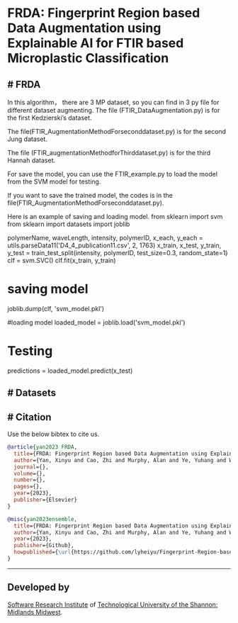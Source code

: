 # FRDA: Fingerprint Region based Data Augmentation using Explainable AI for FTIR based Microplastic Classification

## # FRDA
In this algorithm， there are 3 MP dataset, so you can find in 3 py file for different dataset augmenting.
The file (FTIR_DataAugmentation.py) is for the first Kedzierski’s dataset.

The file(FTIR_AugmentationMethodForseconddataset.py) is for the second Jung dataset.

The file (FTIR_augmentationMethodforThirddataset.py) is for the third Hannah dataset.

For save the model, you can use the FTIR_example.py to load the model from the SVM model for testing.

If you want to save the trained model, the codes is in the file(FTIR_AugmentationMethodForseconddataset.py).

Here is an example of saving and loading model.
from sklearn import svm
from sklearn import datasets
import joblib

polymerName, waveLength, intensity, polymerID, x_each, y_each = utils.parseData11('D4_4_publication11.csv', 2, 1763)
x_train, x_test, y_train, y_test = train_test_split(intensity, polymerID, test_size=0.3,
                                                            random_state=1)
clf = svm.SVC()
clf.fit(x_train, y_train)
# saving model
joblib.dump(clf, 'svm_model.pkl')

#loading model
loaded_model = joblib.load('svm_model.pkl')

# Testing

predictions = loaded_model.predict(x_test)

## # Datasets





## # Citation

Use the below bibtex to cite us.

```BibTeX
@article{yan2023 FRDA,
  title={FRDA: Fingerprint Region based Data Augmentation using Explainable AI for FTIR based Microplastic Classification},
  author={Yan, Xinyu and Cao, Zhi and Murphy, Alan and Ye, Yuhang and Wang, Xinwu and Qiao, Yuansong},
  journal={},
  volume={},
  number={},
  pages={},
  year={2023},
  publisher={Elsevier}
}

@misc{yan2023ensemble,
  title={FRDA: Fingerprint Region based Data Augmentation using Explainable AI for FTIR based Microplastic Classification},
  author={Yan, Xinyu and Cao, Zhi and Murphy, Alan and Ye, Yuhang and Wang, Xinwu and Qiao, Yuansong},
  year={2023},
  publisher={Github},
  howpublished={\url{https://github.com/lyheiyu/Fingerprint-Region-based-Data-Augmentation-using-Explainable-AI-for-FTIR-based-MP-Classification/}},
}

```
* * * * *

## Developed by

[Software Research Institute](https://sri.ait.ie/) of [Technological University of the Shannon: Midlands Midwest](https://tus.ie/).
